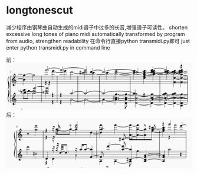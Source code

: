# longtonescut
减少程序由钢琴曲自动生成的midi谱子中过多的长音,增强谱子可读性。
shorten excessive long tones of piano midi automatically transformed by program from audio, strengthen readability
在命令行直接python transmidi.py即可
just enter python transmidi.py in command line

前：
![Image text](https://github.com/worldstructure/longtonescut/blob/main/before.png)
后：
![Image text](https://github.com/worldstructure/longtonescut/blob/main/after.png)
